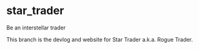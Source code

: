 # star_trader
Be an interstellar trader

This branch is the devlog and website for Star Trader a.k.a. Rogue Trader.
